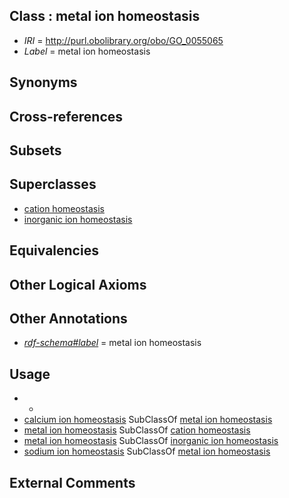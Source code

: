 
## Class : metal ion homeostasis

 * *IRI* = http://purl.obolibrary.org/obo/GO_0055065
 * *Label* = metal ion homeostasis

## Synonyms


## Cross-references


## Subsets


## Superclasses

 * [cation homeostasis](../../GO/80/GO_0055080.md)
 * [inorganic ion homeostasis](../../GO/71/GO_0098771.md)

## Equivalencies


## Other Logical Axioms


## Other Annotations

 * *[rdf-schema#label](../../el/rdf-schema#label.md)* = metal ion homeostasis

## Usage

 * -
 * [calcium ion homeostasis](../../GO/74/GO_0055074.md) SubClassOf [metal ion homeostasis](../../GO/65/GO_0055065.md)
 * [metal ion homeostasis](../../GO/65/GO_0055065.md) SubClassOf [cation homeostasis](../../GO/80/GO_0055080.md)
 * [metal ion homeostasis](../../GO/65/GO_0055065.md) SubClassOf [inorganic ion homeostasis](../../GO/71/GO_0098771.md)
 * [sodium ion homeostasis](../../GO/78/GO_0055078.md) SubClassOf [metal ion homeostasis](../../GO/65/GO_0055065.md)

## External Comments

